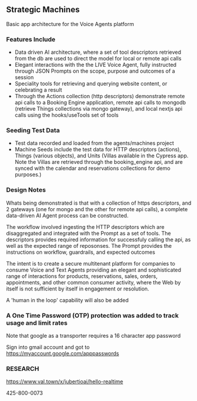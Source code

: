 ## Strategic Machines

Basic app architecture for the Voice Agents platform

### Features Include
* Data driven AI architecture, where a set of tool descriptors retrieved from the db are used to direct the model for local or remote api calls
* Elegant interactions with the the LIVE Voice Agent, fully instructed through JSON Prompts on the scope, purpose and outcomes of a session
* Speciality tools for retrieving and querying website content, or celebrating a result
* Through the Actions collection (http descriptors) demonstrate remote api calls to a Booking Engine application, remote api calls to mongodb (retrieve Things collections via mongo gateway), and local nextjs api calls using the hooks/useTools set of tools


### Seeding Test Data
* Test data recorded and loaded from the agents/machines project
* Machine Seeds include the test data for HTTP descriptors (actions), Things (various objects), and Units (Villas available in the Cypress app. Note the Villas are retrieved through the booking_engine api, and are synced with the calendar and reservations collections for demo purposes.)

### Design Notes

Whats being demonstrated is that with a collection of https descriptors, and 2 gateways (one for mongo and the other for remote api calls), a complete data-driven AI Agent process can be constructed. 

The workflow involved ingesting the HTTP descriptors which are disaggregated and integrated with the Prompt as a set of tools. The descriptors provides required information for successfuly calling the api, as well as the expected range of reposonses. The Prompt provides the instructions on workflow, guardrails, and expected outcomes

The intent is to create a secure multitenant platform for companies to consume Voice and Text Agents providing an elegant and sophisticated range of interactions for products, reservations, sales, orders, appointments, and other common consumer activity, where the Web by itself is not sufficient by itself in engagement or resolution.

A 'human in the loop' capability will also be added

### A One Time Password (OTP) protection was added to track usage and limit rates

Note that google as a transporter requires a 16 character app password

Sign into gmail account and got to
https://myaccount.google.com/apppasswords

### RESEARCH
https://www.val.town/x/jubertioai/hello-realtime

425-800-0073
